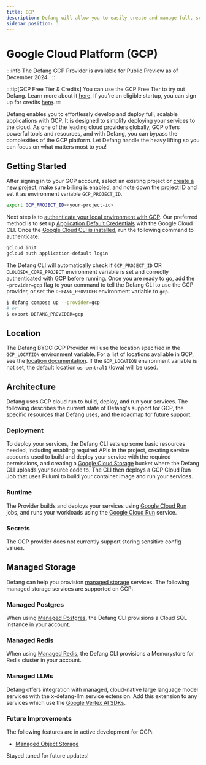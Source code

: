 ```yaml
---
title: GCP
description: Defang will allow you to easily create and manage full, scalable applications with GCP.
sidebar_position: 3
---
```


# Google Cloud Platform (GCP)

:::info
The Defang GCP Provider is available for Public Preview as of December 2024.
:::

:::tip[GCP Free Tier & Credits]
You can use the GCP Free Tier to try out Defang. Learn more about it [here](https://cloud.google.com/free). If you're an eligible startup, you can sign up for credits [here](https://cloud.google.com/developers/startups).
:::

Defang enables you to effortlessly develop and deploy full, scalable applications with GCP. It is designed to simplify deploying your services to the cloud. As one of the leading cloud providers globally, GCP offers powerful tools and resources, and with Defang, you can bypass the complexities of the GCP platform. Let Defang handle the heavy lifting so you can focus on what matters most to you!

## Getting Started

After signing in to your GCP account, select an existing project or [create a new project](https://developers.google.com/workspace/guides/create-project), make sure [billing is enabled](https://cloud.google.com/billing/docs/how-to/modify-project), and note down the project ID and set it as environment variable `GCP_PROJECT_ID`.

```bash
export GCP_PROJECT_ID=<your-project-id>
```

Next step is to [authenticate your local environment with GCP](https://cloud.google.com/docs/authentication). Our preferred method is to set up [Application Default Credentials](https://cloud.google.com/docs/authentication/provide-credentials-adc) with the Google Cloud CLI. Once the [Google Cloud CLI is installed](https://cloud.google.com/sdk/docs/install), run the following command to authenticate:

```bash
gcloud init
gcloud auth application-default login
```

The Defang CLI will automatically check if `GCP_PROJECT_ID` OR `CLOUDSDK_CORE_PROJECT` environment variable is set and correctly authenticated with GCP before running. Once you are ready to go, add the `--provider=gcp` flag to your command to tell the Defang CLI to use the GCP provider, or set the `DEFANG_PROVIDER` environment variable to `gcp`.

```bash
$ defang compose up --provider=gcp
# or
$ export DEFANG_PROVIDER=gcp
```

## Location

The Defang BYOC GCP Provider will use the location specified in the `GCP_LOCATION` environment variable. For a list of locations available in GCP, see the [location documentation](https://cloud.google.com/about/locations). If the `GCP_LOCATION` environment variable is not set, the default location `us-central1` (Iowa) will be used.

## Architecture

Defang uses GCP cloud run to build, deploy, and run your services. The following describes the current state of Defang's support for GCP, the specific resources that Defang uses, and the roadmap for future support.

### Deployment

To deploy your services, the Defang CLI sets up some basic resources needed, including enabling required APIs in the project, creating service accounts used to build and deploy your service with the required permissions, and creating a [Google Cloud Storage](https://cloud.google.com/storage) bucket where the Defang CLI uploads your source code to. The CLI then deploys a GCP Cloud Run Job that uses Pulumi to build your container image and run your services.

### Runtime

The Provider builds and deploys your services using [Google Cloud Run](https://cloud.google.com/run) jobs, and runs your workloads using the [Google Cloud Run](https://cloud.google.com/run) service.

### Secrets

The GCP provider does not currently support storing sensitive config values.

## Managed Storage

Defang can help you provision [managed storage](/docs/concepts/managed-storage/managed-storage.md) services. The following managed storage services are supported on GCP:

### Managed Postgres

When using [Managed Postgres](/docs/concepts/managed-storage/managed-postgres.mdx), the Defang CLI provisions a Cloud SQL instance in your account.

### Managed Redis

When using [Managed Redis](/docs/concepts/managed-storage/managed-redis.md), the Defang CLI provisions a Memorystore for Redis cluster in your account.

### Managed LLMs

Defang offers integration with managed, cloud-native large language model services with the x-defang-llm service extension. Add this extension to any services which use the [Google Vertex AI SDKs](https://cloud.google.com/vertex-ai/docs/python-sdk/use-vertex-ai-sdk).

### Future Improvements

The following features are in active development for GCP:
- [Managed Object Storage](/docs/concepts//managed-storage/managed-object-storage.md)

Stayed tuned for future updates!
